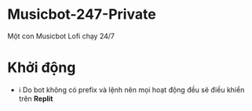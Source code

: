 # Musicbot-247-Private
Một con Musicbot Lofi chạy 24/7

# Khởi động
- ℹ Do bot không có prefix và lệnh nên mọi hoạt động đều sẽ điều khiển trên **Replit**

